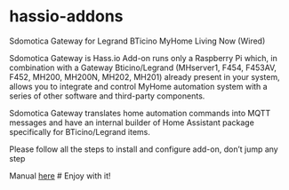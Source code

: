 # hassio-addons
Sdomotica Gateway for Legrand BTicino MyHome Living Now (Wired)

Sdomotica Gateway is Hass.io Add-on runs only a Raspberry Pi  which, in combination with a Gateway Bticino/Legrand (MHserver1, F454, F453AV, F452, MH200, MH200N, MH202, MH201) already present in your system,  allows you to integrate and control MyHome automation system with a series of other software and third-party components.

Sdomotica Gateway translates home automation commands into MQTT messages and have an internal builder of Home Assistant package specifically for BTicino/Legrand items.

Please follow all the steps to install and configure add-on, don’t jump any step
 
 Manual [here](../Hassio_Sdomotica_manual.pdf) # Enjoy with it!
